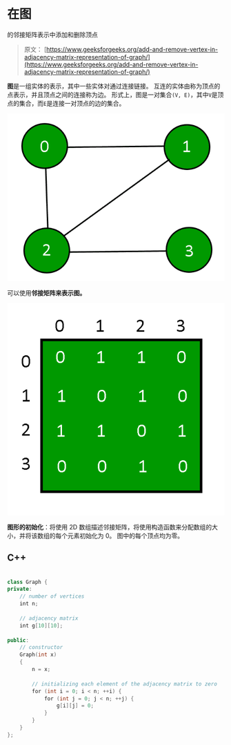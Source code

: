 # 在图

的邻接矩阵表示中添加和删除顶点

> 原文： [https://www.geeksforgeeks.org/add-and-remove-vertex-in-adjacency-matrix-representation-of-graph/](https://www.geeksforgeeks.org/add-and-remove-vertex-in-adjacency-matrix-representation-of-graph/)

**图**是一组实体的表示，其中一些实体对通过连接链接。 互连的实体由称为顶点的点表示，并且顶点之间的连接称为边。 形式上，图是一对集合`(V, E)`，其中`V`是顶点的集合，而`E`是连接一对顶点的边的集合。

![](img/0367379dfea54de2e5d62bef4d18ce2c.png)

可以使用**邻接矩阵来表示图。**

![](img/c07c615688a35f368598c1a8bd54f24b.png)

**图形的初始化**：将使用 2D 数组描述邻接矩阵，将使用构造函数来分配数组的大小，并将该数组的每个元素初始化为 0。 图中的每个顶点均为零。

## C++

```cpp

class Graph { 
private: 
    // number of vertices 
    int n; 

    // adjacency matrix 
    int g[10][10]; 

public: 
    // constructor 
    Graph(int x) 
    { 
        n = x; 

        // initializing each element of the adjacency matrix to zero 
        for (int i = 0; i < n; ++i) { 
            for (int j = 0; j < n; ++j) { 
                g[i][j] = 0; 
            } 
        } 
    } 
}; 

```